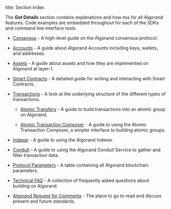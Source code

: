 title: Section Index

The **Get Details** section contains explanations and how-tos for all Algorand features. Code examples are embedded throughout for each of the SDKs and command line interface tools.

- [Consensus](algorand_consensus.md) - A high-level guide on the Algorand consensus protocol.


- [Accounts](accounts) - A guide about Algorand Accounts including keys, wallets, and addresses.

- [Assets](asa) - A guide about assets and how they are implemented on Algorand at layer-1.

- [Smart Contracts](dapps/) - A detailed guide for writing and interacting with Smart Contracts. 

- [Transactions](transactions) - A look at the underlying structure of the different types of transactions.

    - [Atomic Transfers](atomic_transfers.md) - A guide to build transactions into an atomic group on Algorand.

    - [Atomic Transaction Composer](atc.md) - A guide to using the Atomic Transaction Composer, a simpler interface to building atomic groups.

- [Indexer](indexer.md) - A guide to using the Algorand Indexer.

- [Conduit](conduit/GettingStarted) - A guide to using the Algorand Conduit Service to gather and filter transaction data.

- [Protocol Parameters](parameter_tables.md) - A table containing all Algorand blockchain parameters.

- [Technical FAQ](technical_faq.md) - A collection of frequently asked questions about building on Algorand.

- [Algorand Request for Comments](useful_resources/#smart-contract-examples) - The place to go to read and discuss present and future standards.